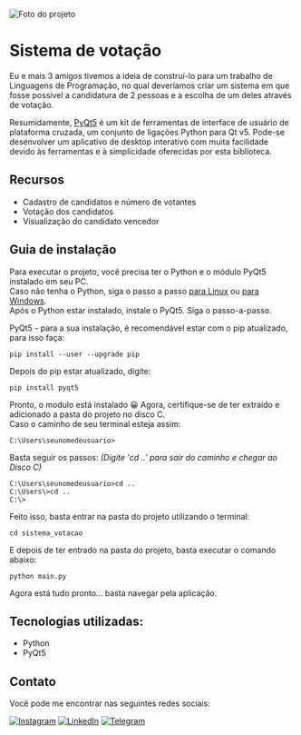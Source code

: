 ![Foto do projeto](https://github.com/lezzin/sistema_de_votacao/assets/103830032/b79470cf-1cb6-43fd-8bb5-1703b7447d7a)

# Sistema de votação

Eu e mais 3 amigos tivemos a ideia de construí-lo para um trabalho de Linguagens de Programação, no qual deveríamos criar um sistema em que fosse possível a candidatura de 2 pessoas e a escolha de um deles através de votação.

Resumidamente, [PyQt5](https://www.riverbankcomputing.com/static/Docs/PyQt5/) é um kit de ferramentas de interface de usuário de plataforma cruzada, um conjunto de ligações Python para Qt v5. Pode-se desenvolver um aplicativo de desktop interativo com muita facilidade devido às ferramentas e à simplicidade oferecidas por esta biblioteca.

## Recursos

- Cadastro de candidatos e número de votantes
- Votação dos candidatos
- Visualização do candidato vencedor

## Guia de instalação

Para executar o projeto, você precisa ter o Python e o módulo PyQt5 instalado em seu PC. <br>
Caso não tenha o Python, siga o passo a passo [para Linux](https://python.org.br/instalacao-linux/) ou [para Windows](https://python.org.br/instalacao-windows/).<br>
Após o Python estar instalado, instale o PyQt5. Siga o passo-a-passo.

PyQt5 - para a sua instalação, é recomendável estar com o pip atualizado, para isso faça:
```
pip install --user --upgrade pip 
```
Depois do pip estar atualizado, digite:
```
pip install pyqt5
```
Pronto, o modulo está instalado 😀
Agora, certifique-se de ter extraído e adicionado a pasta do projeto no disco C.<br>
Caso o caminho de seu terminal esteja assim:
```
C:\Users\seunomedeusuario>
```
Basta seguir os passos: *(Digite 'cd ..' para sair do caminho e chegar ao Disco C)*
```
C:\Users\seunomedeusuario>cd ..
C:\Users\>cd ..
C:\>
```
Feito isso, basta entrar na pasta do projeto utilizando o terminal:
```
cd sistema_votacao
```
E depois de ter entrado na pasta do projeto, basta executar o comando abaixo:
```
python main.py
```

Agora está tudo pronto... basta navegar pela aplicação.

## Tecnologias utilizadas:

* Python
* PyQt5

## Contato
Você pode me encontrar nas seguintes redes sociais:

[![Instagram](https://img.shields.io/badge/Instagram-E4405F?style=for-the-badge&logo=instagram&logoColor=white)](https://www.instagram.com/leandroadrian_/)
[![LinkedIn](https://img.shields.io/badge/LinkedIn-0077B5?style=for-the-badge&logo=linkedin&logoColor=white)](https://www.linkedin.com/in/leandro-adrian)
[![Telegram](https://img.shields.io/badge/Telegram-2CA5E0?style=for-the-badge&logo=telegram&logoColor=white)](https://t.me/LeandroAdrian)
